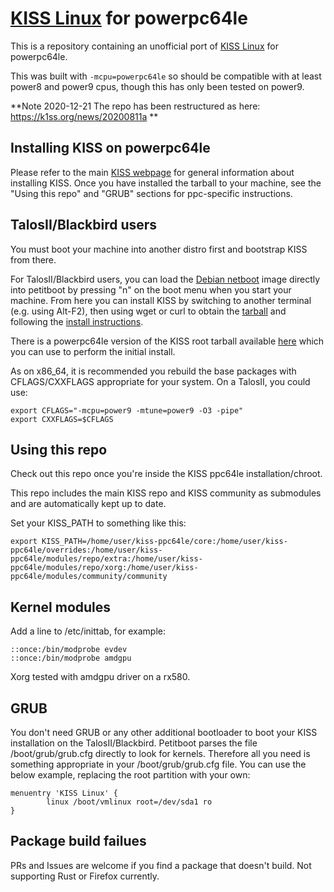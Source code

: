 

# [KISS Linux](https://k1ss.org/) for powerpc64le

This is a repository containing an unofficial port of [KISS Linux](https://k1ss.org/) for powerpc64le.

This was built with ``-mcpu=powerpc64le`` so should be compatible with at least power8 and power9 cpus, though this has only been tested on power9.

**Note 2020-12-21 The repo has been restructured as here: https://k1ss.org/news/20200811a  **

## Installing KISS on powerpc64le

Please refer to the main [KISS webpage](https://k1ss.org/install) for general information about installing KISS.
Once you have installed the tarball to your machine, see the "Using this repo" and "GRUB" sections for ppc-specific instructions.

## TalosII/Blackbird users

You must boot your machine into another distro first and bootstrap KISS from there.

For TalosII/Blackbird users, you can load the [Debian netboot](http://ftp.debian.org/debian/dists/buster/main/installer-ppc64el/current/images/netboot/debian-installer/ppc64el/) image directly into petitboot by pressing "n" on the boot menu when you start your machine. From here you can install KISS by switching to another terminal (e.g. using Alt-F2), then using wget or curl to obtain the [tarball](https://github.com/jedavies-dev/kiss-ppc64le/releases/download/0.1.7/kiss-chroot-powerpc64le.tar.xz) and following the [install instructions](https://k1ss.org/install).

There is a powerpc64le version of the KISS root tarball available [here](https://github.com/jedavies-dev/kiss-ppc64le/releases/download/0.1.7/kiss-chroot-powerpc64le.tar.xz) which you can use to perform the initial install.

As on x86_64, it is recommended you rebuild the base packages with CFLAGS/CXXFLAGS appropriate for your system.  On a TalosII, you could use:
```
export CFLAGS="-mcpu=power9 -mtune=power9 -O3 -pipe"
export CXXFLAGS=$CFLAGS
```

## Using this repo

Check out this repo once you're inside the KISS ppc64le installation/chroot.

This repo includes the main KISS repo and KISS community as submodules and are automatically kept up to date.

Set your KISS_PATH to something like this:

```
export KISS_PATH=/home/user/kiss-ppc64le/core:/home/user/kiss-ppc64le/overrides:/home/user/kiss-ppc64le/modules/repo/extra:/home/user/kiss-ppc64le/modules/repo/xorg:/home/user/kiss-ppc64le/modules/community/community
```

## Kernel modules

Add a line to /etc/inittab, for example:

```
::once:/bin/modprobe evdev
::once:/bin/modprobe amdgpu
```

Xorg tested with amdgpu driver on a rx580.


## GRUB

You don't need GRUB or any other additional bootloader to boot your KISS installation on the TalosII/Blackbird.  Petitboot parses the file /boot/grub/grub.cfg directly to look for kernels. Therefore all you need is something appropriate in your /boot/grub/grub.cfg file.  You can use the below example, replacing the root partition with your own:

    menuentry 'KISS Linux' {
            linux /boot/vmlinux root=/dev/sda1 ro
    }

## Package build failues

PRs and Issues are welcome if you find a package that doesn't build.  Not supporting Rust or Firefox currently.

